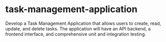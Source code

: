 # task-management-application
Develop a Task Management Application that allows users to create, read, update, and delete tasks. The application will have an API backend, a frontend interface, and comprehensive unit and integration testing.
